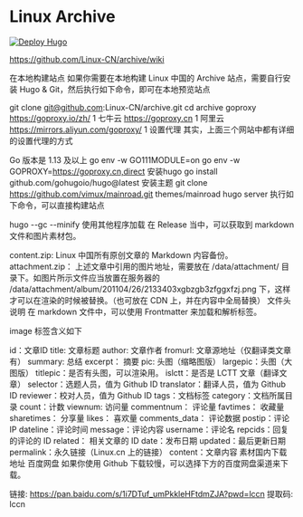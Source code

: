 # Linux Archive 
[![Deploy Hugo](https://github.com/Linux-CN/archive/actions/workflows/hugo.yml/badge.svg)](https://github.com/Linux-CN/archive/actions/workflows/hugo.yml)


https://github.com/Linux-CN/archive/wiki



在本地构建站点
如果你需要在本地构建 Linux 中国的 Archive 站点，需要自行安装 Hugo & Git，然后执行如下命令，即可在本地预览站点

git clone git@github.com:Linux-CN/archive.git
cd archive
goproxy
https://goproxy.io/zh/
1
七牛云
https://goproxy.cn
1
阿里云
https://mirrors.aliyun.com/goproxy/
1
设置代理
其实，上面三个网站中都有详细的设置代理的方式

Go 版本是 1.13 及以上
go env -w GO111MODULE=on
go env -w GOPROXY=https://goproxy.cn,direct
安装hugo
go install github.com/gohugoio/hugo@latest
安装主题
git clone https://github.com/vimux/mainroad.git themes/mainroad
hugo server
执行如下命令，可以直接构建站点

hugo --gc --minify
使用其他程序加载
在 Release 当中，可以获取到 markdown 文件和图片素材包。

content.zip: Linux 中国所有原创文章的 Markdown 内容备份。
attachment.zip： 上述文章中引用的图片地址，需要放在 /data/attachment/ 目录下。如图片所示文件应当放置在服务器的 /data/attachment/album/201104/26/2133403xgbzgb3zfggxfzj.png 下，这样才可以在渲染的时候被替换。（也可放在 CDN 上，并在内容中全局替换）
文件头说明
在 markdown 文件中，可以使用 Frontmatter 来加载和解析标签。

image
标签含义如下

id：文章ID
title: 文章标题
author: 文章作者
fromurl: 文章源地址（仅翻译类文章有）
summary: 总结
excerpt： 摘要
pic: 头图（缩略图版）
largepic：头图（大图版）
titlepic：是否有头图，可以渲染用。
islctt：是否是 LCTT 文章（翻译文章）
selector：选题人员，值为 Github ID
translator：翻译人员，值为 Github ID
reviewer：校对人员，值为 Github ID
tags：文档标签
category：文档所属目录
count：计数
viewnum: 访问量
commentnum： 评论量
favtimes： 收藏量
sharetimes： 分享量
likes： 喜欢量
comments_data： 评论数据
postip：评论 IP
dateline：评论时间
message：评论内容
username：评论名
repcids：回复的评论的 ID
related： 相关文章的 ID
date：发布日期
updated：最后更新日期
permalink：永久链接（Linux.cn 上的链接）
content：文章内容
素材国内下载地址
百度网盘
如果你使用 Github 下载较慢，可以选择下方的百度网盘渠道来下载。

链接: https://pan.baidu.com/s/1i7DTuf_umPkkleHFtdmZJA?pwd=lccn 提取码: lccn
